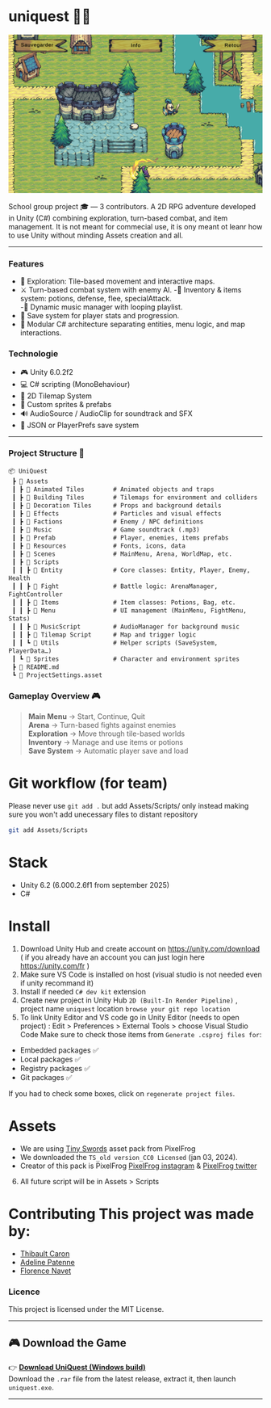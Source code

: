 # uniquest 🧙‍♀️

![NotreJeu](MapGame.png)

School group project 🎓 — 3 contributors.
A 2D RPG adventure developed in Unity (C#) combining exploration, turn-based combat, and item management. It is not meant for commecial use, it is ony meant ot leanr how to use Unity without minding Assets creation and all.

---

### Features

- 🧭 Exploration: Tile-based movement and interactive maps.
- ⚔️ Turn-based combat system with enemy AI.
  -💊 Inventory & items system: potions, defense, flee, specialAttack.  
  -🎵 Dynamic music manager with looping playlist.
- 💾 Save system for player stats and progression.
- 🧩 Modular C# architecture separating entities, menu logic, and map interactions.

### Technologie

- 🎮 Unity 6.0.2f2
- 💻 C# scripting (MonoBehaviour)
- 🧱 2D Tilemap System
- 🎨 Custom sprites & prefabs
- 🔊 AudioSource / AudioClip for soundtrack and SFX
- 💾 JSON or PlayerPrefs save system

---

### Project Structure 📂

```
📦 UniQuest
 ┣ 📂 Assets
 ┃ ┣ 📂 Animated Tiles        # Animated objects and traps
 ┃ ┣ 📂 Building Tiles        # Tilemaps for environment and colliders
 ┃ ┣ 📂 Decoration Tiles      # Props and background details
 ┃ ┣ 📂 Effects               # Particles and visual effects
 ┃ ┣ 📂 Factions              # Enemy / NPC definitions
 ┃ ┣ 📂 Music                 # Game soundtrack (.mp3)
 ┃ ┣ 📂 Prefab                # Player, enemies, items prefabs
 ┃ ┣ 📂 Resources             # Fonts, icons, data
 ┃ ┣ 📂 Scenes                # MainMenu, Arena, WorldMap, etc.
 ┃ ┣ 📂 Scripts
 ┃ ┃ ┣ 📂 Entity              # Core classes: Entity, Player, Enemy, Health
 ┃ ┃ ┣ 📂 Fight               # Battle logic: ArenaManager, FightController
 ┃ ┃ ┣ 📂 Items               # Item classes: Potions, Bag, etc.
 ┃ ┃ ┣ 📂 Menu                # UI management (MainMenu, FightMenu, Stats)
 ┃ ┃ ┣ 📂 MusicScript         # AudioManager for background music
 ┃ ┃ ┣ 📂 Tilemap Script      # Map and trigger logic
 ┃ ┃ ┗ 📂 Utils               # Helper scripts (SaveSystem, PlayerData…)
 ┃ ┗ 📂 Sprites               # Character and environment sprites
 ┣ 📄 README.md
 ┗ 📄 ProjectSettings.asset

```

### Gameplay Overview 🎮

> **Main Menu** → Start, Continue, Quit  
> **Arena** → Turn-based fights against enemies  
> **Exploration** → Move through tile-based worlds  
> **Inventory** → Manage and use items or potions  
> **Save System** → Automatic player save and load

# Git workflow (for team)

Please never use `git add .` but add Assets/Scripts/ only instead making sure you won't add unecessary files to distant repository

```bash
git add Assets/Scripts
```

# Stack

- Unity 6.2 (6.000.2.6f1 from september 2025)
- C#

# Install

1. Download Unity Hub and create account on https://unity.com/download ( if you already have an account you can just login here https://unity.com/fr )
2. Make sure VS Code is installed on host (visual studio is not needed even if unity recommand it)
3. Install if needed `C# dev kit` extension
4. Create new project in Unity Hub `2D (Built-In Render Pipeline)` , project name `uniquest` location `browse your git repo location`
5. To link Unity Editor and VS code go in Unity Editor (needs to open project) : Edit > Preferences > External Tools > choose Visual Studio Code
   Make sure to check those items from `Generate .csproj files for`:

- Embedded packages ✅
- Local packages ✅
- Registry packages ✅
- Git packages ✅

If you had to check some boxes, click on `regenerate project files`.

# Assets

- We are using [Tiny Swords](https://pixelfrog-assets.itch.io/tiny-swords) asset pack from PixelFrog
- We downloaded the `TS_old version_CC0 Licensed` (jan 03, 2024).
- Creator of this pack is PixelFrog [PixelFrog instagram](https://www.instagram.com/pixelfrogstudio/) & [PixelFrog twitter](https://x.com/PixelFrogStudio)

6. All future script will be in Assets > Scripts

# Contributing This project was made by:

- [Thibault Caron](https://github.com/thibault-caron)
- [Adeline Patenne](https://github.com/AdelinePat/)
- [Florence Navet](https://github.com/florence-navet)

### Licence

This project is licensed under the MIT License.

---

## 🎮 Download the Game

👉 [**Download UniQuest (Windows build)**](https://github.com/thibault-caron/uniquest/releases)  
Download the `.rar` file from the latest release, extract it, then launch `uniquest.exe`.

---
